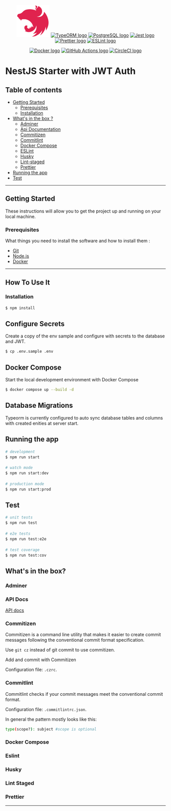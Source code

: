 <p align="center">
  <a href="https://nestjs.com/" target="blank"><img src="https://github.com/nestjs/docs.nestjs.com/blob/master/src/assets/logo-small.svg" height="100" alt="Nest logo" /></a>
  <a href="https://typeorm.io/" target="blank"><img src="https://avatars.githubusercontent.com/u/20165699" height="100" alt="TypeORM logo" /></a>
  <a href="https://www.postgresql.org/" target="blank"><img src="https://www.postgresql.org/media/img/about/press/elephant.png" height="100" alt="PostgreSQL logo" /></a>
  <a href="https://jestjs.io/" target="blank"><img src="https://github.com/facebook/jest/blob/main/website/static/img/jest.png" height="100" alt="Jest logo" /></a>
  <a href="https://prettier.io/" target="blank"><img src="https://github.com/prettier/prettier/blob/main/website/static/icon.png" height="100" alt="Prettier logo" /></a>
  <a href="https://eslint.org/" target="blank"><img src="https://github.com/eslint/website/blob/master/assets/img/logo.svg" height="100" alt="ESLint logo" /></a>
</p>

<p align="center">
  <a href="https://docs.docker.com/" target="blank"><img src="https://www.docker.com/wp-content/uploads/2022/03/Moby-logo.png" height="60" alt="Docker logo" /></a>
  <a href="https://github.com/features/actions" target="blank"><img src="https://avatars.githubusercontent.com/u/44036562" height="60" alt="GitHub Actions logo" /></a>
  <a href="https://circleci.com/" target="blank"><img src="https://www.vectorlogo.zone/logos/circleci/circleci-icon.svg" height="60" alt="CircleCI logo" /></a>
</p>

# NestJS Starter with JWT Auth

## Table of contents

- [Getting Started](#getting-started)
  - [Prerequisites](#prerequisites)
  - [Installation](#installation)
- [What's in the box ?](#whats-in-the-box)
  - [Adminer](#adminer)
  - [Api Documentation](#api-docs)
  - [Commitizen](#commitizen)
  - [Commitlint](#commitlint)
  - [Docker Compose](#docker-compose)
  - [ESLint](#eslint)
  - [Husky](#husky)
  - [Lint-staged](#lint-staged)
  - [Prettier](#prettier)
- [Running the app](#running-the-app)
- [Test](#test)

---

## Getting Started

These instructions will allow you to get the project up and running on your local machine.

### Prerequisites

What things you need to install the software and how to install them :

- [Git](https://git-scm.com/)
- [Node.js](https://nodejs.org/)
- [Docker](https://docs.docker.com/get-docker/)

---

## How To Use It

### Installation

```bash
$ npm install
```

## Configure Secrets

Create a copy of the env sample and configure with secrets to the database and JWT.

```bash
$ cp .env.sample .env
```

## Docker Compose

Start the local development environment with Docker Compose

```bash
$ docker compose up --build -d
```

## Database Migrations

Typeorm is currently configured to auto sync database tables and columns with created enities at server start.

## Running the app

```bash
# development
$ npm run start

# watch mode
$ npm run start:dev

# production mode
$ npm run start:prod
```

## Test

```bash
# unit tests
$ npm run test

# e2e tests
$ npm run test:e2e

# test coverage
$ npm run test:cov
```

## What's in the box?

### Adminer

### API Docs

[API docs](http://localhost:3000/api-docs)

### Commitizen

Commitizen is a command line utility that makes it easier to create commit messages following the conventional commit format specification.

Use `git cz` instead of git commit to use commitizen.

Add and commit with Commitizen

Configuration file: `.czrc`.

### Commitlint

Commitlint checks if your commit messages meet the conventional commit format.

Configuration file: `.commitlintrc.json`.

In general the pattern mostly looks like this:

```bash
type(scope?): subject #scope is optional
```

### Docker Compose

### Eslint

### Husky

### Lint Staged

### Prettier

---

